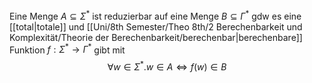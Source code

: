 Eine Menge $A \subseteq \Sigma^*$ ist reduzierbar auf eine Menge $B \subseteq \Gamma^*$ $\mathrm{gdw}$ es eine [[total|totale]] und [[Uni/8th Semester/Theo 8th/2 Berechenbarkeit und Komplexität/Theorie der Berechenbarkeit/berechenbar|berechenbare]] Funktion $f: \Sigma^* \rightarrow \Gamma^*$ gibt mit
$$\begin{equation*}
\forall w \in \Sigma^* . w \in A \Leftrightarrow f(w) \in B
\end{equation*}$$

